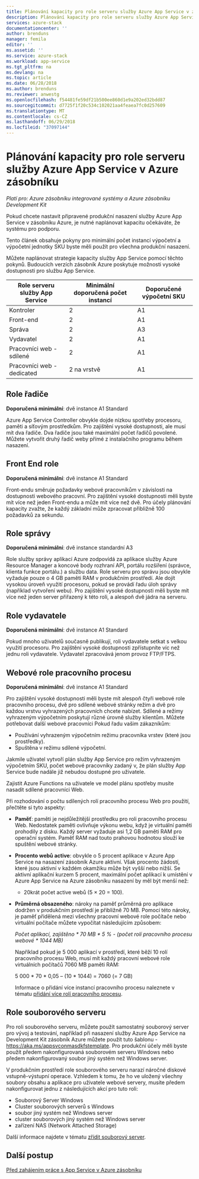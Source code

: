 ```yaml
---
title: Plánování kapacity pro role serveru služby Azure App Service v zásobníku Azure | Microsoft Docs
description: Plánování kapacity pro role serveru služby Azure App Service v Azure zásobníku
services: azure-stack
documentationcenter: ''
author: brenduns
manager: femila
editor: ''
ms.assetid: ''
ms.service: azure-stack
ms.workload: app-service
ms.tgt_pltfrm: na
ms.devlang: na
ms.topic: article
ms.date: 06/28/2018
ms.author: brenduns
ms.reviewer: anwestg
ms.openlocfilehash: f54481fe59df21b500ee860d1e9a202ed32bdd87
ms.sourcegitcommit: d7725f1f20c534c102021aa4feaea7fc0d257609
ms.translationtype: MT
ms.contentlocale: cs-CZ
ms.lasthandoff: 06/29/2018
ms.locfileid: "37097144"
---
```

# <a name="capacity-planning-for-azure-app-service-server-roles-in-azure-stack"></a>Plánování kapacity pro role serveru služby Azure App Service v Azure zásobníku

*Platí pro: Azure zásobníku integrované systémy a Azure zásobníku Development Kit*

Pokud chcete nastavit připravené produkční nasazení služby Azure App Service v zásobníku Azure, je nutné naplánovat kapacitu očekáváte, že systému pro podporu.  

Tento článek obsahuje pokyny pro minimální počet instancí výpočetní a výpočetní jednotky SKU byste měli použít pro všechna produkční nasazení.

Můžete naplánovat strategie kapacity služby App Service pomocí těchto pokynů. Budoucích verzích zásobník Azure poskytuje možnosti vysoké dostupnosti pro službu App Service.

| Role serveru služby App Service | Minimální doporučená počet instancí | Doporučené výpočetní SKU|
| --- | --- | --- |
| Kontroler | 2 | A1 |
| Front-end | 2 | A1 |
| Správa | 2 | A3 |
| Vydavatel | 2 | A1 |
| Pracovníci web - sdílené | 2 | A1 |
| Pracovníci web - dedicated | 2 na vrstvě | A1 |

## <a name="controller-role"></a>Role řadiče

**Doporučená minimální**: dvě instance A1 Standard

Azure App Service Controller obvykle dojde nízkou spotřeby procesoru, paměti a síťovým prostředkům. Pro zajištění vysoké dostupnosti, ale musí mít dva řadiče. Dva řadiče jsou také maximální počet řadičů povolené. Můžete vytvořit druhý řadič weby přímé z instalačního programu během nasazení.

## <a name="front-end-role"></a>Front End role

**Doporučená minimální**: dvě instance A1 Standard

Front-endu směruje požadavky webové pracovníkům v závislosti na dostupnosti webového pracovní. Pro zajištění vysoké dostupnosti měli byste mít více než jeden Front-endu a může mít více než dvě. Pro účely plánování kapacity zvažte, že každý základní může zpracovat přibližně 100 požadavků za sekundu.

## <a name="management-role"></a>Role správy

**Doporučená minimální**: dvě instance standardní A3

Role služby správy aplikací Azure zodpovídá za aplikace služby Azure Resource Manager a koncové body rozhraní API, portálu rozšíření (správce, klienta funkce portálu.) a službu data. Role serveru pro správu jsou obvykle vyžaduje pouze o 4 GB paměti RAM v produkčním prostředí. Ale dojít vysokou úroveň využití procesoru, pokud se provádí řadu úloh správy (například vytvoření webu). Pro zajištění vysoké dostupnosti měli byste mít více než jeden server přiřazený k této roli, a alespoň dvě jádra na serveru.

## <a name="publisher-role"></a>Role vydavatele

**Doporučená minimální**: dvě instance A1 Standard

Pokud mnoho uživatelů současně publikují, roli vydavatele setkat s velkou využití procesoru. Pro zajištění vysoké dostupnosti zpřístupníte víc než jednu roli vydavatele.  Vydavatel zpracovává jenom provoz FTP/FTPS.

## <a name="web-worker-role"></a>Webové role pracovního procesu

**Doporučená minimální**: dvě instance A1 Standard

Pro zajištění vysoké dostupnosti měli byste mít alespoň čtyři webové role pracovního procesu, dvě pro sdílené webové stránky režim a dvě pro každou vrstvu vyhrazených pracovních chcete nabízet. Sdílené a režimy vyhrazeným výpočetním poskytují různé úrovně služby klientům. Můžete potřebovat další webové pracovníci Pokud řadu vašim zákazníkům:

- Používání vyhrazeným výpočetním režimu pracovníka vrstev (které jsou prostředky).
- Spuštěna v režimu sdílené výpočetní.

Jakmile uživatel vytvoří plán služby App Service pro režim vyhrazeným výpočetním SKU, počet webové pracovníky zadaný v, že plán služby App Service bude nadále již nebudou dostupné pro uživatele.

Zajistit Azure Functions na uživatele ve model plánu spotřeby musíte nasadit sdílené pracovníci Web.

Při rozhodování o počtu sdílených rolí pracovního procesu Web pro použití, přečtěte si tyto aspekty:

- **Paměť**: paměti je nejdůležitější prostředku pro roli pracovního procesu Web. Nedostatek paměti ovlivňuje výkonu webu, když je virtuální paměti prohodily z disku. Každý server vyžaduje asi 1,2 GB paměti RAM pro operační systém. Paměť RAM nad touto prahovou hodnotou slouží ke spuštění webové stránky.
- **Procento webů active**: obvykle o 5 procent aplikace v Azure App Service na nasazení zásobník Azure aktivní. Však procento žádostí, které jsou aktivní v každém okamžiku může být vyšší nebo nižší. Se aktivní aplikační kurzem 5 procent, maximální počet aplikací k umístění v Azure App Service na Azure zásobníku nasazení by měl být menší než:
  - 20krát počet active webů (5 × 20 = 100).
- **Průměrná obsazeného**: nároky na paměť průměrná pro aplikace dodržen v produkčním prostředí je přibližně 70 MB. Pomocí této nároky, je paměť přidělená mezi všechny pracovní webové role počítače nebo virtuální počítače můžete vypočítat následujícím způsobem:

    *Počet aplikací, zajištěno * 70 MB * 5 % - (počet rolí pracovního procesu webové * 1044 MB)*

   Například pokud je 5 000 aplikací v prostředí, které běží 10 rolí pracovního procesu Web, musí mít každý pracovní webové role virtuálních počítačů 7060 MB paměti RAM:

   5 000 * 70 * 0,05 – (10 * 1044) = 7060 (= 7 GB)

   Informace o přidání více instancí pracovního procesu naleznete v tématu [přidání více rolí pracovního procesu](azure-stack-app-service-add-worker-roles.md).

## <a name="file-server-role"></a>Role souborového serveru

Pro roli souborového serveru, můžete použít samostatný souborový server pro vývoj a testování, například při nasazení služby Azure App Service na Development Kit zásobník Azure můžete použít tuto šablonu - <https://aka.ms/appsvconmasdkfstemplate>. Pro produkční účely měli byste použít předem nakonfigurovaná souborovém serveru Windows nebo předem nakonfigurovaný soubor jiný systém než Windows server.

V produkčním prostředí role souborového serveru narazí náročné diskové vstupně-výstupní operace. Vzhledem k tomu, že ho ve uložený všechny soubory obsahu a aplikace pro uživatele webové servery, musíte předem nakonfigurovat jednu z následujících akcí pro tuto roli:

- Souborový Server Windows
- Cluster souborových serverů s Windows
- soubor jiný systém než Windows server
- cluster souborových jiný systém než Windows server
- zařízení NAS (Network Attached Storage)

Další informace najdete v tématu [zřídit souborový server](azure-stack-app-service-before-you-get-started.md#prepare-the-file-server).

## <a name="next-steps"></a>Další postup

[Před zahájením práce s App Service v Azure zásobníku](azure-stack-app-service-before-you-get-started.md)
